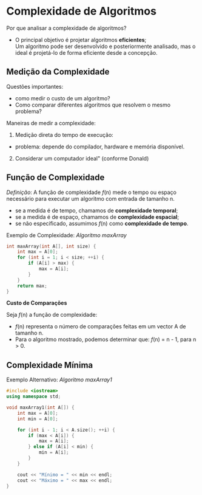 # Complexidade de Algoritmos

Por que analisar a complexidade de algoritmos?  
- O principal objetivo é projetar algoritmos **eficientes**;  
Um algoritmo pode ser desenvolvido e posteriormente analisado, mas o ideal é projetá-lo de forma eficiente desde a concepção.  

## Medição da Complexidade 

Questões importantes:   
- como medir o custo de um algoritmo?   
- Como comparar diferentes algoritmos que resolvem o mesmo problema?  

Maneiras de medir a complexidade:  
 1. Medição direta do tempo de execução:  
 - problema: depende do compilador, hardware e memória disponível.  
 2. Considerar um computador ideal" (conforme Donald)  

## Função de Complexidade 

*Definição*: A função de complexidade *f*(n) mede o tempo ou espaço necessário para executar um algoritmo com entrada de tamanho n.
- se a medida é de tempo, chamamos de **complexidade temporal**;
- se a medida é de espaço, chamamos de **complexidade espacial**;
- se não especificado, assumimos *f*(n) como **complexidade de tempo**.


Exemplo de Complexidade: *Algoritmo maxArray*

```cpp
int maxArray(int A[], int size) {
    int max = A[0];
    for (int i = 1; i < size; ++i) {
        if (A[i] > max) {
            max = A[i];
        }
    }
    return max;
}
```

**Custo de Comparações**

Seja *f*(n) a função de complexidade:
- *f*(n) representa o número de comparações feitas em um vector A de tamanho n. 
- Para o algoritmo mostrado, podemos determinar que: 
*f*(n) = n - 1, para n > 0. 

## Complexidade Mínima

Exemplo Alternativo: *Algoritmo maxArray1*

```cpp
#include <iostream>
using namespace std;

void maxArray1(int A[]) {
    int max = A[0];
    int min = A[0];

    for (int i - 1; i < A.size(); ++i) {
        if (max < A[i]) {
            max = A[i];
        } else if (A[i] < min) {
            min = A[i];
        }
    }

    cout << "Mínimo = " << min << endl;
    cout << "Máximo = " << max << endl;
}
```